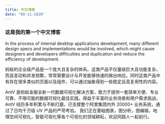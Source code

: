 ```yaml
---
title: 中文博客
date: "09-11-2020"
---
```


### 这是我的第一个中文博客

In the process of internal desktop applications development, many different design specs and implementations would be involved, which might cause designers and developers difficulties and duplication and reduce the efficiency of development.

蚂蚁的企业级产品是一个庞大且复杂的体系。这类产品不仅量级巨大且功能复杂，而且变动和并发频繁，常常需要设计与开发能够快速的做出响应。同时这类产品中有存在很多类似的页面以及组件，可以通过抽象得到一些稳定且高复用性的内容。

AntV 是蚂蚁金服全新一代数据可视化解决方案，致力于提供一套简单方便、专业可靠、不限可能的数据可视化最佳实践。得益于丰富的业务场景和用户需求挑战，AntV 经历多年积累与不断打磨，已支撑整个阿里集团内外 20000+ 业务系统，通过了日均千万级 UV 产品的严苛考验。
我们正在基础图表，图分析，图编辑，地理空间可视化，智能可视化等各个可视化的领域耕耘，欢迎同路人一起前行。
